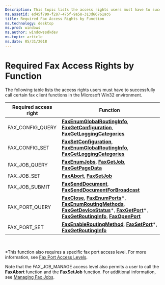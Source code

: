 ```yaml
---
Description: This topic lists the access rights users must have to successfully call certain fax client functions in the Microsoft Win32 environment.
ms.assetid: ed45f799-f287-475f-9a58-313d66761ac6
title: Required Fax Access Rights by Function
ms.technology: desktop
ms.prod: windows
ms.author: windowssdkdev
ms.topic: article
ms.date: 05/31/2018
---
```


# Required Fax Access Rights by Function

The following table lists the access rights users must have to successfully call certain fax client functions in the Microsoft Win32 environment.



| Required access right | Function                                                                                                                                                                                                                                                                                                                                           |
|-----------------------|----------------------------------------------------------------------------------------------------------------------------------------------------------------------------------------------------------------------------------------------------------------------------------------------------------------------------------------------------|
| FAX\_CONFIG\_QUERY    | [**FaxEnumGlobalRoutingInfo**](-mfax-faxenumglobalroutinginfo.md), [**FaxGetConfiguration**](-mfax-faxgetconfiguration.md), [**FaxGetLoggingCategories**](-mfax-faxgetloggingcategories.md)                                                                                                                                                     |
| FAX\_CONFIG\_SET      | [**FaxSetConfiguration**](-mfax-faxsetconfiguration.md), [**FaxEnumGlobalRoutingInfo**](-mfax-faxenumglobalroutinginfo.md), [**FaxGetLoggingCategories**](-mfax-faxgetloggingcategories.md)                                                                                                                                                     |
| FAX\_JOB\_QUERY       | [**FaxEnumJobs**](-mfax-faxenumjobs.md), [**FaxGetJob**](-mfax-faxgetjob.md), [**FaxGetPageData**](-mfax-faxgetpagedata.md)                                                                                                                                                                                                                     |
| FAX\_JOB\_SET         | [**FaxAbort**](-mfax-faxabort.md), [**FaxSetJob**](-mfax-faxsetjob.md)                                                                                                                                                                                                                                                                           |
| FAX\_JOB\_SUBMIT      | [**FaxSendDocument**](-mfax-faxsenddocument.md), [**FaxSendDocumentForBroadcast**](-mfax-faxsenddocumentforbroadcast.md)                                                                                                                                                                                                                         |
| FAX\_PORT\_QUERY      | [**FaxClose**](-mfax-faxclose.md), [**FaxEnumPorts**](-mfax-faxenumports.md)\*, [**FaxEnumRoutingMethods**](-mfax-faxenumroutingmethods.md), [**FaxGetDeviceStatus**](-mfax-faxgetdevicestatus.md)\*, [**FaxGetPort**](-mfax-faxgetport.md)\*, [**FaxGetRoutingInfo**](-mfax-faxgetroutinginfo.md), [**FaxOpenPort**](-mfax-faxopenport.md) |
| FAX\_PORT\_SET        | [**FaxEnableRoutingMethod**](-mfax-faxenableroutingmethod.md), [**FaxSetPort**](-mfax-faxsetport.md)\*, [**FaxGetRoutingInfo**](-mfax-faxgetroutinginfo.md)                                                                                                                                                                                     |



 

\*This function also requires a specific fax port access level. For more information, see [Fax Port Access Levels](-mfax-fax-port-access-levels.md).

Note that the FAX\_JOB\_MANAGE access level also permits a user to call the [**FaxAbort**](-mfax-faxabort.md) function and the [**FaxSetJob**](-mfax-faxsetjob.md) function. For additional information, see [Managing Fax Jobs](-mfax-managing-fax-jobs.md).

 

 



